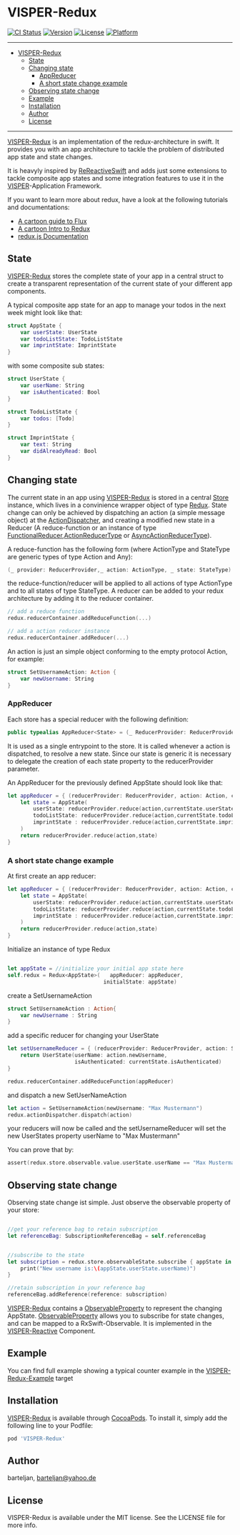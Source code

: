 # VISPER-Redux

[![CI Status](http://img.shields.io/travis/barteljan/VISPER-Redux.svg?style=flat)](https://travis-ci.org/barteljan/VISPER-Redux)
[![Version](https://img.shields.io/cocoapods/v/VISPER-Redux.svg?style=flat)](http://cocoapods.org/pods/VISPER-Redux)
[![License](https://img.shields.io/cocoapods/l/VISPER-Redux.svg?style=flat)](http://cocoapods.org/pods/VISPER-Redux)
[![Platform](https://img.shields.io/cocoapods/p/VISPER-Redux.svg?style=flat)](http://cocoapods.org/pods/VISPER-Redux)

---------------------------------------------------------------------------------------------------------

- [VISPER-Redux](#visper-redux)
  * [State](#state)
  * [Changing state](#changing-state)
    + [AppReducer](#appreducer)
    + [A short state change example](#a-short-state-change-example)
  * [Observing state change](#observing-state-change)
  * [Example](#example)
  * [Installation](#installation)
  * [Author](#author)
  * [License](#license)
  
---------------------------------------------------------------------------------------------------------

[VISPER-Redux](https://rawgit.com/barteljan/VISPER/master/docs/VISPER-Redux/index.html) is an implementation of the redux-architecture in swift. 
It provides you with an app architecture to tackle the problem of distributed app state and state changes.

It is heavyly inspired by [ReReactiveSwift](https://github.com/ReSwift/ReactiveReSwift) and adds just some extensions to tackle composite app states and some integration features to use it in the [VISPER](https://github.com/barteljan/VISPER)-Application Framework.


If you want to learn more about redux, have a look at the following tutorials and documentations:

* [A cartoon guide to Flux](https://code-cartoons.com/a-cartoon-guide-to-flux-6157355ab207)
* [A cartoon Intro to Redux](https://code-cartoons.com/a-cartoon-intro-to-redux-3afb775501a6)
* [redux.js Documentation](http://redux.js.org/docs/introduction/)


## State

[VISPER-Redux](https://rawgit.com/barteljan/VISPER/master/docs/VISPER-Redux/index.html) stores the complete state of your app in a central struct to create a transparent representation of the current state of your different app components.

A typical composite app state for an app to manage your todos in the next week might look like that: 

```swift
struct AppState {
    var userState: UserState
    var todoListState: TodoListState
    var imprintState: ImprintState
}
```

with some composite sub states:

```swift
struct UserState {
    var userName: String
    var isAuthenticated: Bool
}
```

```swift
struct TodoListState {
    var todos: [Todo]
}
```
```swift
struct ImprintState {
    var text: String
    var didAlreadyRead: Bool
}
```

## Changing state 

The current state in an app using [VISPER-Redux](https://rawgit.com/barteljan/VISPER/master/docs/VISPER-Redux/index.html) 
is stored in a central [Store](https://rawgit.com/barteljan/VISPER/master/docs/VISPER-Redux/Classes/Store.html) 
instance, which lives in a convinience wrapper object of type [Redux](https://rawgit.com/barteljan/VISPER/master/docs/VISPER-Redux/Classes/Redux.html). 
State change can only be achieved by dispatching an action (a simple message object) at the [ActionDispatcher](https://rawgit.com/barteljan/VISPER/master/docs/VISPER-Core/Protocols/ActionDispatcher.html),
and creating a modified new state in a Reducer (A reduce-function or an instance of type [FunctionalReducer](https://rawgit.com/barteljan/VISPER/master/docs/VISPER-Redux/Structs/FunctionalReducer.html),[ActionReducerType](https://rawgit.com/barteljan/VISPER/master/docs/VISPER-Redux/Protocols/ActionReducerType.html) 
or [AsyncActionReducerType](https://rawgit.com/barteljan/VISPER/master/docs/VISPER-Redux/Protocols/AsyncActionReducerType.html)).

A reduce-function has the following form (where ActionType and StateType are generic types of type Action and Any):

```swift
(_ provider: ReducerProvider,_ action: ActionType, _ state: StateType) -> StateType
```

the reduce-function/reducer will be applied to all actions of type ActionType and to all states of type StateType.
A reducer can be added to your redux architecture by adding it to the reducer container.

```swift
// add a reduce function
redux.reducerContainer.addReduceFunction(...)
```

```swift
// add a action reducer instance
redux.reducerContainer.addReducer(...)
```

An action is just an simple object conforming to the empty protocol Action, for example:

```swift
struct SetUsernameAction: Action {
    var newUsername: String
}
```

### AppReducer

Each store has a special reducer with the following definition:

```swift
public typealias AppReducer<State> = (_ ReducerProvider: ReducerProvider,_ action: Action, _ state: State) -> State
```

It is used as a single entrypoint to the store.
It is called whenever a action is dispatched, to resolve a new state.
Since our state is generic it is necessary to delegate the creation of each state property to the reducerProvider parameter.

An AppReducer for the previously defined AppState should look like that:

```swift
let appReducer = { (reducerProvider: ReducerProvider, action: Action, currentState: AppState) -> AppState in
    let state = AppState(
        userState: reducerProvider.reduce(action,currentState.userState),
        todoListState: reducerProvider.reduce(action,currentState.todoListState),
        imprintState : reducerProvider.reduce(action,currentState.imprintState)
    )
    return reducerProvider.reduce(action,state)
}
```


### A short state change example

At first create an app reducer:

```swift
let appReducer = { (reducerProvider: ReducerProvider, action: Action, currentState: AppState) -> AppState in
    let state = AppState(
        userState: reducerProvider.reduce(action,currentState.userState),
        todoListState: reducerProvider.reduce(action,currentState.todoListState),
        imprintState : reducerProvider.reduce(action,currentState.imprintState)
    )
    return reducerProvider.reduce(action,state)
}
```

Initialize an instance of type Redux 

```swift

let appState = //initialize your initial app state here
self.redux = Redux<AppState>(   appReducer: appReducer,
                              initialState: appState)
```

create a SetUsernameAction 

```swift
struct SetUsernameAction : Action{
    var newUsername : String
}
```

add a specific reducer for changing your UserState

```swift
let setUsernameReducer = { (reducerProvider: ReducerProvider, action: SetUsernameAction, currentState: UserState) -> AppState in
    return UserState(userName: action.newUsername,
                     isAuthenticated: currentState.isAuthenticated)
}

redux.reducerContainer.addReduceFunction(appReducer)
```

and dispatch a new SetUserNameAction 

```swift
let action = SetUsernameAction(newUsername: "Max Mustermann")
redux.actionDispatcher.dispatch(action)
```

your reducers will now be called and the setUsernameReducer will set the new UserStates property userName to "Max Mustermann"


You can prove that by:

```swift
assert(redux.store.observable.value.userState.userName == "Max Mustermann")
```

## Observing state change

Observing state change ist simple. Just observe the observable property of your store:

```swift

//get your reference bag to retain subscription
let referenceBag: SubscriptionReferenceBag = self.referenceBag


//subscribe to the state
let subscription = redux.store.observableState.subscribe { appState in
    print("New username is:\(appState.userState.userName)")                                   
}

//retain subscription in your reference bag
referenceBag.addReference(reference: subscription)
```

[VISPER-Redux](https://rawgit.com/barteljan/VISPER/master/docs/VISPER-Redux/index.html) contains a [ObservableProperty<AppState>](https://rawgit.com/barteljan/VISPER/master/docs/VISPER-Reactive/Classes/ObservableProperty.html) to represent the changing AppState.
[ObservableProperty](https://rawgit.com/barteljan/VISPER/master/docs/VISPER-Reactive/Classes/ObservableProperty.html) allows you to subscribe for state changes, and can be mapped to a RxSwift-Observable. 
It is implemented in the [VISPER-Reactive](https://rawgit.com/barteljan/VISPER/master/docs/VISPER-Reactive/Classes/ObservableProperty.html) Component.

## Example

You can find full example showing a typical counter example in the [VISPER-Redux-Example](https://github.com/barteljan/VISPER/tree/master/Example/VISPER-Redux-Example) target 

## Installation

[VISPER-Redux](https://rawgit.com/barteljan/VISPER/master/docs/VISPER-Redux/index.html) is available through [CocoaPods](http://cocoapods.org). To install
it, simply add the following line to your Podfile:

```ruby
pod 'VISPER-Redux'
```

## Author

barteljan, barteljan@yahoo.de

## License

VISPER-Redux is available under the MIT license. See the LICENSE file for more info.
